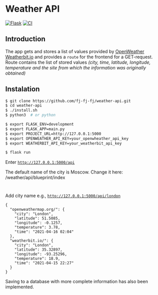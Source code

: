 # Weather API

[![Flask](https://img.shields.io/badge/-flask-red?style=flat&logo=flask)](https://palletsprojects.com/p/flask/)
[![CI](https://github.com/fj-fj-fj/weather-api/actions/workflows/ci.yml/badge.svg)](https://github.com/fj-fj-fj/weather-api/actions/workflows/ci.yml)


## Introduction
The app gets and stores a list of values provided by [OpenWeather](https://openweathermap.org/) [Weatherbit.io](https://www.weatherbit.io/) and provides a `route` for the frontend for a GET-request. Route contains the list of stored values _(city, time, latitude, longitude, temperature and the site from which the information was originally obtained)_

## Instalation
```bash
$ git clone https://github.com/fj-fj-fj/weather-api.git
$ cd weather-api
$ ./install.sh
$ python3  # or python

$ export FLASK_ENV=development
$ export FLASK_APP=main.py
$ export PROJECT_URL=http://127.0.0.1:5000
$ export OPENWEATHER_API_KEY=your_openwheather_api_key
$ export WEATHERBIT_API_KEY=your_weatherbit_api_key

$ flask run
```
Enter [`http://127.0.0.1:5000/api`](http://127.0.0.1:5000/api)


The default name of the city is Moscow. Change it here: /weather/api/blueprint/index

#
Add city name e.g., [`http://127.0.0.1:5000/api/london`](http://127.0.0.1:5000/api/london)

```
{
  "openweathermap.org/": {
    "city": "London", 
    "latitude": 51.5085, 
    "longitude": -0.1257, 
    "temperature": 3.78, 
    "time": "2021-04-16 02:04"
  }, 
  "weatherbit.io/": {
    "city": "London", 
    "latitude": 35.32897, 
    "longitude": -93.25296, 
    "temperature": 18.9, 
    "time": "2021-04-15 22:27"
  }
}
```
Saving to a database with more complete information has also been implemented.
